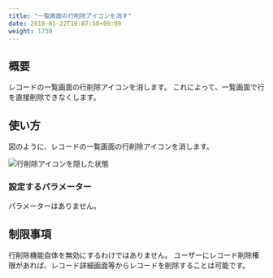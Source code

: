 ```yaml
---
title: "一覧画面の行削除アイコンを消す"
date: 2018-01-22T16:07:50+09:00
weight: 1730
---
```


## 概要

レコードの一覧画面の行削除アイコンを消します。
これによって、一覧画面で行を直接削除できなくします。

## 使い方

図のように、レコードの一覧画面の行削除アイコンを消します。

![行削除アイコンを隠した状態](/images/ja/actions/other_ui/hide_delete_record_inline_icon/1.png)

### 設定するパラメーター

パラメーターはありません。

## 制限事項

行削除機能自体を無効にするわけではありません。
ユーザーにレコード削除権限があれば、レコード詳細画面等からレコードを削除することは可能です。
